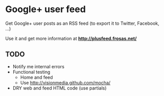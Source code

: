 # Google+ user feed

Get Google+ user posts as an RSS feed (to export it to Twitter, Facebook, ...)

Use it and get more information at **http://plusfeed.frosas.net/**

## TODO

- Notify me internal errors
- Functional testing
  - Home and feed
  - Use http://visionmedia.github.com/mocha/
- DRY web and feed HTML code (use partials)
